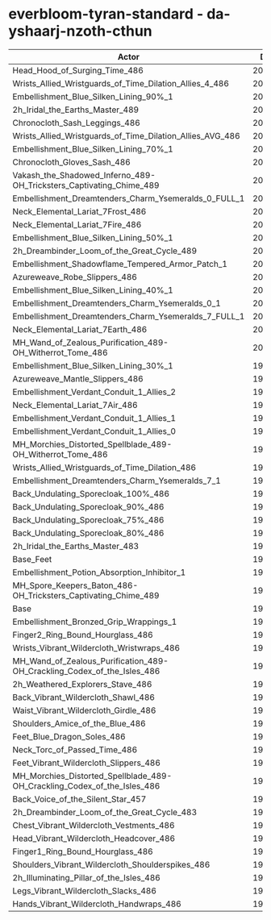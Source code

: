 # everbloom-tyran-standard - da-yshaarj-nzoth-cthun
| Actor | DPS | Increase |
|---|:---:|:---:|
|Head_Hood_of_Surging_Time_486|202466|1.78%|
|Wrists_Allied_Wristguards_of_Time_Dilation_Allies_4_486|202106|1.60%|
|Embellishment_Blue_Silken_Lining_90%_1|202024|1.56%|
|2h_Iridal_the_Earths_Master_489|201847|1.47%|
|Chronocloth_Sash_Leggings_486|201432|1.26%|
|Wrists_Allied_Wristguards_of_Time_Dilation_Allies_AVG_486|201415|1.25%|
|Embellishment_Blue_Silken_Lining_70%_1|201267|1.18%|
|Chronocloth_Gloves_Sash_486|201023|1.06%|
|Vakash_the_Shadowed_Inferno_489-OH_Tricksters_Captivating_Chime_489|200989|1.04%|
|Embellishment_Dreamtenders_Charm_Ysemeralds_0_FULL_1|200965|1.03%|
|Neck_Elemental_Lariat_7Frost_486|200748|0.92%|
|Neck_Elemental_Lariat_7Fire_486|200682|0.89%|
|Embellishment_Blue_Silken_Lining_50%_1|200583|0.84%|
|2h_Dreambinder_Loom_of_the_Great_Cycle_489|200529|0.81%|
|Embellishment_Shadowflame_Tempered_Armor_Patch_1|200479|0.78%|
|Azureweave_Robe_Slippers_486|200358|0.72%|
|Embellishment_Blue_Silken_Lining_40%_1|200353|0.72%|
|Embellishment_Dreamtenders_Charm_Ysemeralds_0_1|200313|0.70%|
|Embellishment_Dreamtenders_Charm_Ysemeralds_7_FULL_1|200206|0.65%|
|Neck_Elemental_Lariat_7Earth_486|200190|0.64%|
|MH_Wand_of_Zealous_Purification_489-OH_Witherrot_Tome_486|200163|0.62%|
|Embellishment_Blue_Silken_Lining_30%_1|199987|0.54%|
|Azureweave_Mantle_Slippers_486|199905|0.49%|
|Embellishment_Verdant_Conduit_1_Allies_2|199885|0.48%|
|Neck_Elemental_Lariat_7Air_486|199885|0.48%|
|Embellishment_Verdant_Conduit_1_Allies_1|199861|0.47%|
|Embellishment_Verdant_Conduit_1_Allies_0|199751|0.42%|
|MH_Morchies_Distorted_Spellblade_489-OH_Witherrot_Tome_486|199732|0.41%|
|Wrists_Allied_Wristguards_of_Time_Dilation_486|199621|0.35%|
|Embellishment_Dreamtenders_Charm_Ysemeralds_7_1|199580|0.33%|
|Back_Undulating_Sporecloak_100%_486|199562|0.32%|
|Back_Undulating_Sporecloak_90%_486|199442|0.26%|
|Back_Undulating_Sporecloak_75%_486|199439|0.26%|
|Back_Undulating_Sporecloak_80%_486|199404|0.24%|
|2h_Iridal_the_Earths_Master_483|199282|0.18%|
|Base_Feet|199202|0.14%|
|Embellishment_Potion_Absorption_Inhibitor_1|199172|0.13%|
|MH_Spore_Keepers_Baton_486-OH_Tricksters_Captivating_Chime_489|199127|0.10%|
|Base|198921|0.00%|
|Embellishment_Bronzed_Grip_Wrappings_1|198870|-0.03%|
|Finger2_Ring_Bound_Hourglass_486|198835|-0.04%|
|Wrists_Vibrant_Wildercloth_Wristwraps_486|198730|-0.10%|
|MH_Wand_of_Zealous_Purification_489-OH_Crackling_Codex_of_the_Isles_486|198588|-0.17%|
|2h_Weathered_Explorers_Stave_486|198581|-0.17%|
|Back_Vibrant_Wildercloth_Shawl_486|198563|-0.18%|
|Waist_Vibrant_Wildercloth_Girdle_486|198541|-0.19%|
|Shoulders_Amice_of_the_Blue_486|198525|-0.20%|
|Feet_Blue_Dragon_Soles_486|198478|-0.22%|
|Neck_Torc_of_Passed_Time_486|198357|-0.28%|
|Feet_Vibrant_Wildercloth_Slippers_486|198293|-0.32%|
|MH_Morchies_Distorted_Spellblade_489-OH_Crackling_Codex_of_the_Isles_486|198285|-0.32%|
|Back_Voice_of_the_Silent_Star_457|198251|-0.34%|
|2h_Dreambinder_Loom_of_the_Great_Cycle_483|198169|-0.38%|
|Chest_Vibrant_Wildercloth_Vestments_486|197991|-0.47%|
|Head_Vibrant_Wildercloth_Headcover_486|197963|-0.48%|
|Finger1_Ring_Bound_Hourglass_486|197708|-0.61%|
|Shoulders_Vibrant_Wildercloth_Shoulderspikes_486|197634|-0.65%|
|2h_Illuminating_Pillar_of_the_Isles_486|197602|-0.66%|
|Legs_Vibrant_Wildercloth_Slacks_486|197352|-0.79%|
|Hands_Vibrant_Wildercloth_Handwraps_486|197004|-0.96%|
